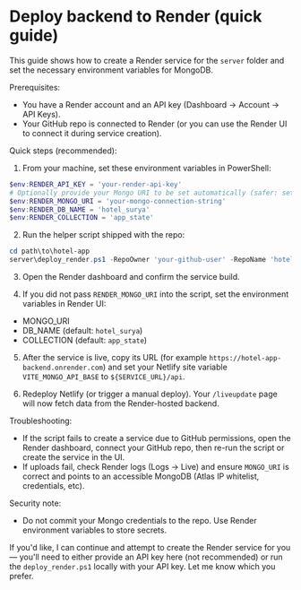 # Deploy backend to Render (quick guide)

This guide shows how to create a Render service for the `server` folder and set the necessary environment variables for MongoDB.

Prerequisites:
- You have a Render account and an API key (Dashboard → Account → API Keys).
- Your GitHub repo is connected to Render (or you can use the Render UI to connect it during service creation).

Quick steps (recommended):

1. From your machine, set these environment variables in PowerShell:

```powershell
$env:RENDER_API_KEY = 'your-render-api-key'
# Optionally provide your Mongo URI to be set automatically (safer: set it in the Render dashboard)
$env:RENDER_MONGO_URI = 'your-mongo-connection-string'
$env:RENDER_DB_NAME = 'hotel_surya'
$env:RENDER_COLLECTION = 'app_state'
```

2. Run the helper script shipped with the repo:

```powershell
cd path\to\hotel-app
server\deploy_render.ps1 -RepoOwner 'your-github-user' -RepoName 'hotel-surya' -Branch 'main' -ServiceName 'hotel-app-backend'
```

3. Open the Render dashboard and confirm the service build.

4. If you did not pass `RENDER_MONGO_URI` into the script, set the environment variables in Render UI:
- MONGO_URI
- DB_NAME (default: `hotel_surya`)
- COLLECTION (default: `app_state`)

5. After the service is live, copy its URL (for example `https://hotel-app-backend.onrender.com`) and set your Netlify site variable `VITE_MONGO_API_BASE` to `${SERVICE_URL}/api`.

6. Redeploy Netlify (or trigger a manual deploy). Your `/liveupdate` page will now fetch data from the Render-hosted backend.

Troubleshooting:
- If the script fails to create a service due to GitHub permissions, open the Render dashboard, connect your GitHub repo, then re-run the script or create the service in the UI.
- If uploads fail, check Render logs (Logs → Live) and ensure `MONGO_URI` is correct and points to an accessible MongoDB (Atlas IP whitelist, credentials, etc).

Security note:
- Do not commit your Mongo credentials to the repo. Use Render environment variables to store secrets.

If you'd like, I can continue and attempt to create the Render service for you — you'll need to either provide an API key here (not recommended) or run the `deploy_render.ps1` locally with your API key. Let me know which you prefer.
